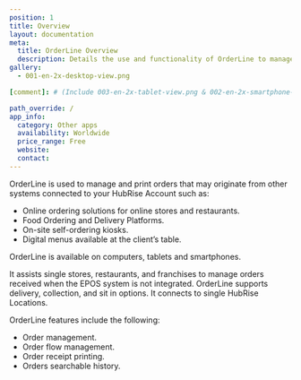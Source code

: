 ```yaml
---
position: 1
title: Overview
layout: documentation
meta:
  title: OrderLine Overview
  description: Details the use and functionality of OrderLine to manage online and retail stores.
gallery:
  - 001-en-2x-desktop-view.png

[comment]: # (Include 003-en-2x-tablet-view.png & 002-en-2x-smartphone-view.png to the gallery once designed in the relevant hardware)  

path_override: /
app_info:
  category: Other apps
  availability: Worldwide
  price_range: Free
  website:
  contact:
---
```


OrderLine is used to manage and print orders that may originate from other systems connected to your HubRise Account such as:

- Online ordering solutions for online stores and restaurants.
- Food Ordering and Delivery Platforms.
- On-site self-ordering kiosks.
- Digital menus available at the client’s table.

OrderLine is available on computers, tablets and smartphones.

It assists single stores, restaurants, and franchises to manage orders received when the EPOS system is not integrated. OrderLine supports delivery, collection, and sit in options. It connects to single HubRise Locations.

OrderLine features include the following:

- Order management.
- Order flow management.
- Order receipt printing.
- Orders searchable history.
